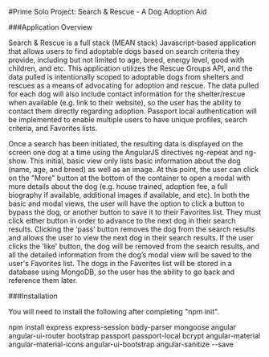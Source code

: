 #Prime Solo Project: Search & Rescue - A Dog Adoption Aid

###Application Overview

Search & Rescue is a full stack (MEAN stack) Javascript-based application that allows users to find adoptable dogs based on search criteria they provide, including but not limited to age, breed, energy level, good with children, and etc. This application utilizes the Rescue Groups API, and the data pulled is intentionally scoped to adoptable dogs from shelters and rescues as a means of advocating for adoption and rescue. The data pulled for each dog will also include contact information for the shelter/rescue when available (e.g. link to their website), so the user has the ability to contact them directly regarding adoption. Passport local authentication will be implemented to enable multiple users to have unique profiles, search criteria, and Favorites lists.

Once a search has been initiated, the resulting data is displayed on the screen one dog at a time using the AngularJS directives ng-repeat and ng-show. This initial, basic view only lists basic information about the dog (name, age, and breed) as well as an image. At this point, the user can click on the "More" button at the bottom of the container to open a modal with more details about the dog (e.g. house trained, adoption fee, a full biography if available, additional images if available, and etc). In both the basic and modal views, the user will have the option to click a button to bypass the dog, or another button to save it to their Favorites list. They must click either button in order to advance to the next dog in their search results. Clicking the ‘pass’ button removes the dog from the search results and allows the user to view the next dog in their search results. If the user clicks the 'like' button, the dog will be removed from the search results, and all the detailed information from the dog’s modal view will be saved to the user's Favorites list. The dogs in the Favorites list will be stored in a database using MongoDB, so the user has the ability to go back and reference them later.

###Installation

You will need to install the following after completing "npm init".

npm install express express-session body-parser mongoose angular angular-ui-router bootstrap passport passport-local bcrypt angular-material angular-material-icons angular-ui-bootstrap angular-sanitize --save
